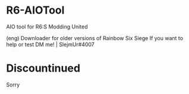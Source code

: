 # R6-AIOTool
AIO tool for R6:S Modding United

(eng)
Downloader for older versions of Rainbow Six Siege
If you want to help or test DM me! | SlejmUr#4007

# Discountinued
Sorry

